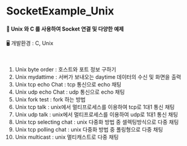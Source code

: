 # SocketExample_Unix

#### 📢 Unix 와 C 를 사용하여 Socket 연결 및 다양한 예제  
🖥️ 개발환경 : C, Unix  

<br>

1. Unix byte order : 호스트와 포트 정보 구하기
2. Unix mydattime : 서버가 보내오는 daytime 데이터의 수신 및 화면을 출력
3. Unix tcp echo Chat : tcp 통신으로 echo 채팅
4. Unix udp echo Chat : udp 통신으로 echo 채팅
5. Unix fork test : fork 하는 방법
6. Unix tcp talk : unix에서 멀티프로세스를 이용하여 tcp로 1대1 통신 채팅
7. Unix udp talk : unix에서 멀티프로세스를 이용하여 udp로 1대1 통신 채팅
8. Unix tcp selecting chat : unix 다중화 방법 중 셀렉팅방식으로 다중 채팅
9. Unix tcp polling chat : unix 다중화 방법 중 폴링형으로 다중 채팅
10. Unix multicast : unix 멀티캐스트로 다중 채팅



